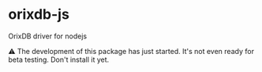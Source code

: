 # orixdb-js
OrixDB driver for nodejs

⚠️ The development of this package has just started. It's not even ready for beta testing. Don't install it yet.
